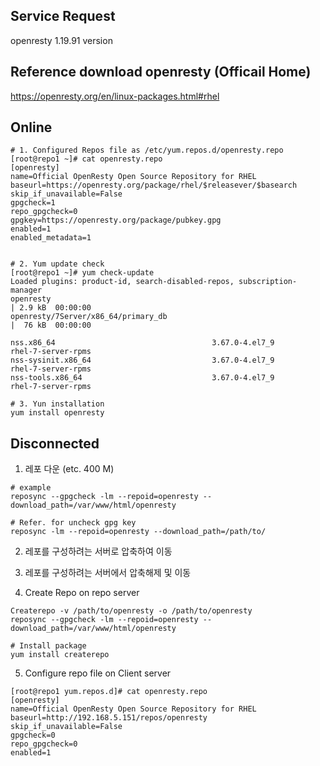 ## Service Request
openresty 1.19.91 version 

## Reference download openresty (Officail Home)
https://openresty.org/en/linux-packages.html#rhel


## Online

```
# 1. Configured Repos file as /etc/yum.repos.d/openresty.repo
[root@repo1 ~]# cat openresty.repo 
[openresty]
name=Official OpenResty Open Source Repository for RHEL
baseurl=https://openresty.org/package/rhel/$releasever/$basearch
skip_if_unavailable=False
gpgcheck=1
repo_gpgcheck=0
gpgkey=https://openresty.org/package/pubkey.gpg
enabled=1
enabled_metadata=1


# 2. Yum update check
[root@repo1 ~]# yum check-update
Loaded plugins: product-id, search-disabled-repos, subscription-manager
openresty                                                                         | 2.9 kB  00:00:00     
openresty/7Server/x86_64/primary_db                                               |  76 kB  00:00:00     

nss.x86_64                                   3.67.0-4.el7_9                            rhel-7-server-rpms
nss-sysinit.x86_64                           3.67.0-4.el7_9                            rhel-7-server-rpms
nss-tools.x86_64                             3.67.0-4.el7_9                            rhel-7-server-rpms

# 3. Yun installation
yum install openresty
```

## Disconnected 
1. 레포 다운 (etc. 400 M)
```
# example 
reposync --gpgcheck -lm --repoid=openresty --download_path=/var/www/html/openresty

# Refer. for uncheck gpg key
reposync -lm --repoid=openresty --download_path=/path/to/
```

2. 레포를 구성하려는 서버로 압축하여 이동
3. 레포를 구성하려는 서버에서 압축해제 및 이동

4. Create Repo on repo server
```
Createrepo -v /path/to/openresty -o /path/to/openresty
reposync --gpgcheck -lm --repoid=openresty --download_path=/var/www/html/openresty

# Install package
yum install createrepo
```

5. Configure repo file on Client server 
```
[root@repo1 yum.repos.d]# cat openresty.repo 
[openresty]
name=Official OpenResty Open Source Repository for RHEL
baseurl=http://192.168.5.151/repos/openresty
skip_if_unavailable=False
gpgcheck=0
repo_gpgcheck=0
enabled=1
```

